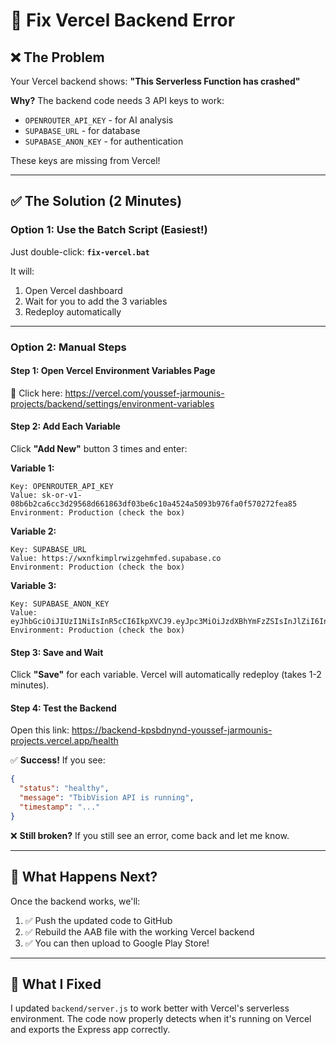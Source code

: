 # 🚨 Fix Vercel Backend Error

## ❌ The Problem
Your Vercel backend shows: **"This Serverless Function has crashed"**

**Why?** The backend code needs 3 API keys to work:
- `OPENROUTER_API_KEY` - for AI analysis
- `SUPABASE_URL` - for database
- `SUPABASE_ANON_KEY` - for authentication

These keys are missing from Vercel!

---

## ✅ The Solution (2 Minutes)

### Option 1: Use the Batch Script (Easiest!)

Just double-click: **`fix-vercel.bat`**

It will:
1. Open Vercel dashboard
2. Wait for you to add the 3 variables
3. Redeploy automatically

---

### Option 2: Manual Steps

#### Step 1: Open Vercel Environment Variables Page

🔗 Click here: https://vercel.com/youssef-jarmounis-projects/backend/settings/environment-variables

#### Step 2: Add Each Variable

Click **"Add New"** button 3 times and enter:

**Variable 1:**
```
Key: OPENROUTER_API_KEY
Value: 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
Environment: Production (check the box)
```

**Variable 2:**
```
Key: SUPABASE_URL
Value: https://wxnfkimplrwizgehmfed.supabase.co
Environment: Production (check the box)
```

**Variable 3:**
```
Key: SUPABASE_ANON_KEY
Value: eyJhbGciOiJIUzI1NiIsInR5cCI6IkpXVCJ9.eyJpc3MiOiJzdXBhYmFzZSIsInJlZiI6Ind4bmZraW1wbHJ3aXpnZWhtZmVkIiwicm9sZSI6ImFub24iLCJpYXQiOjE3NTk0MDYyNTUsImV4cCI6MjA3NDk4MjI1NX0.GaARh3T6WZTnQJ53_R1yzY9q8My9yXT2oV4erqwxr6Q
Environment: Production (check the box)
```

#### Step 3: Save and Wait

Click **"Save"** for each variable. Vercel will automatically redeploy (takes 1-2 minutes).

#### Step 4: Test the Backend

Open this link: https://backend-kpsbdnynd-youssef-jarmounis-projects.vercel.app/health

✅ **Success!** If you see:
```json
{
  "status": "healthy",
  "message": "TbibVision API is running",
  "timestamp": "..."
}
```

❌ **Still broken?** If you still see an error, come back and let me know.

---

## 🎯 What Happens Next?

Once the backend works, we'll:
1. ✅ Push the updated code to GitHub
2. ✅ Rebuild the AAB file with the working Vercel backend
3. ✅ You can then upload to Google Play Store!

---

## 📝 What I Fixed

I updated `backend/server.js` to work better with Vercel's serverless environment. The code now properly detects when it's running on Vercel and exports the Express app correctly.

